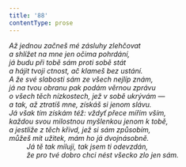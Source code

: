 ```yaml
---
title: '88'
contentType: prose
---
```


_Až jednou začneš mé zásluhy zlehčovat  
a shlížet na mne jen očima pohrdání,  
já budu při tobě sám proti sobě stát  
a hájit tvoji ctnost, ač klameš bez ustání.  
A že své slabosti sám ze všech nejlíp znám,  
já na tvou obranu pak podám věrnou zprávu  
o všech těch nízkostech, jež v sobě ukrývám —  
a tak, až ztratíš mne, získáš si jenom slávu.  
Já však tím získám též: vždyť přece mířím vším,  
každou svou milostnou myšlenkou jenom k tobě,  
a jestliže z těch křivd, jež si sám způsobím,  
můžeš mít užitek, mám ho já dvojnásobně.  
         Já tě tak miluji, tak jsem ti odevzdán,  
         že pro tvé dobro chci nést všecko zlo jen sám._
